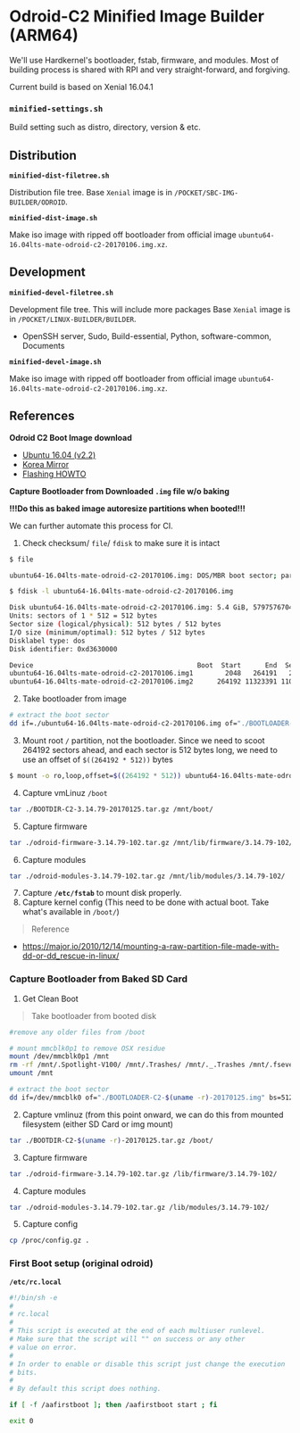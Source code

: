 # Odroid-C2 Minified Image Builder (ARM64)

We'll use Hardkernel's bootloader, fstab, firmware, and modules. Most of building process is shared with RPI and very straight-forward, and forgiving. 

Current build is based on Xenial 16.04.1

### `minified-settings.sh`  

Build setting such as distro, directory, version & etc.   

## Distribution

**`minified-dist-filetree.sh`**

Distribution file tree. Base `Xenial` image is in `/POCKET/SBC-IMG-BUILDER/ODROID`.  

**`minified-dist-image.sh`**

Make iso image with ripped off bootloader from official image `ubuntu64-16.04lts-mate-odroid-c2-20170106.img.xz`.  

## Development

**`minified-devel-filetree.sh`**

Development file tree. This will include more packages Base `Xenial` image is in `/POCKET/LINUX-BUILDER/BUILDER`.   

- OpenSSH server, Sudo, Build-essential, Python, software-common, Documents

**`minified-devel-image.sh`**

Make iso image with ripped off bootloader from official image `ubuntu64-16.04lts-mate-odroid-c2-20170106.img.xz`.  

## References

**Odroid C2 Boot Image download**

- [Ubuntu 16.04 (v2.2)](http://odroid.com/dokuwiki/doku.php?id=en:c2_release_linux_ubuntu)
- [Korea Mirror](http://dn.odroid.com/S905/Ubuntu/)
- [Flashing HOWTO](http://odroid.com/dokuwiki/doku.php?id=en:odroid_flashing_tools)


**Capture Bootloader from Downloaded `.img` file w/o baking**

**!!!Do this as baked image autoresize partitions when booted!!!**

We can further automate this process for CI.

1. Check checksum/ `file`/ `fdisk` to make sure it is intact
  
  ```sh
  $ file
  
  ubuntu64-16.04lts-mate-odroid-c2-20170106.img: DOS/MBR boot sector; partition 1 : ID=0xc, start-CHS (0x1,0,1), end-CHS (0x80,63,32), startsector 2048, 262144 sectors; partition 2 : ID=0x83, start-CHS (0x81,0,1), end-CHS (0x3ff,63,32), startsector 264192, 11059200 sectors
  ```

  ```sh
  $ fdisk -l ubuntu64-16.04lts-mate-odroid-c2-20170106.img
  
  Disk ubuntu64-16.04lts-mate-odroid-c2-20170106.img: 5.4 GiB, 5797576704 bytes, 11323392 sectors
  Units: sectors of 1 * 512 = 512 bytes
  Sector size (logical/physical): 512 bytes / 512 bytes
  I/O size (minimum/optimal): 512 bytes / 512 bytes
  Disklabel type: dos
  Disk identifier: 0xd3630000
  
  Device                                         Boot  Start      End  Sectors  Size Id Type
  ubuntu64-16.04lts-mate-odroid-c2-20170106.img1        2048   264191   262144  128M  c W95 FAT32 (LBA)
  ubuntu64-16.04lts-mate-odroid-c2-20170106.img2      264192 11323391 11059200  5.3G 83 Linux
  ```  
2. Take bootloader from image

  ```sh  
  # extract the boot sector
  dd if=./ubuntu64-16.04lts-mate-odroid-c2-20170106.img of="./BOOTLOADER-C2-3.14.79-102-20170125.img" bs=512 count=264192
  ```
3. Mount root `/` partition, not the bootloader. Since we need to scoot 264192 sectors ahead, and each sector is 512 bytes long, we need to use an offset of `$((264192 * 512))` bytes

  ```sh
  $ mount -o ro,loop,offset=$((264192 * 512)) ubuntu64-16.04lts-mate-odroid-c2-20170106.img /mnt
  ```
4. Capture vmLinuz `/boot` 

  ```sh
  tar ./BOOTDIR-C2-3.14.79-20170125.tar.gz /mnt/boot/
  ```
5. Capture firmware

  ```sh
  tar ./odroid-firmware-3.14.79-102.tar.gz /mnt/lib/firmware/3.14.79-102/
  ```
6. Capture modules

  ```sh  
  tar ./odroid-modules-3.14.79-102.tar.gz /mnt/lib/modules/3.14.79-102/
  ```
7. Capture **`/etc/fstab`** to mount disk properly.  
8. Capture kernel config (This need to be done with actual boot. Take what's available in `/boot/`)

> Reference

- <https://major.io/2010/12/14/mounting-a-raw-partition-file-made-with-dd-or-dd_rescue-in-linux/>

### Capture Bootloader from Baked SD Card

1. Get Clean Boot
  > Take bootloader from booted disk

  ```sh
  #remove any older files from /boot
  
  # mount mmcblk0p1 to remove OSX residue
  mount /dev/mmcblk0p1 /mnt
  rm -rf /mnt/.Spotlight-V100/ /mnt/.Trashes/ /mnt/._.Trashes /mnt/.fseventsd/
  umount /mnt
  
  # extract the boot sector
  dd if=/dev/mmcblk0 of="./BOOTLOADER-C2-$(uname -r)-20170125.img" bs=512 count=264192
  ```
2. Capture vmlinuz (from this point onward, we can do this from mounted filesystem (either SD Card or img mount)

  ```sh
  tar ./BOOTDIR-C2-$(uname -r)-20170125.tar.gz /boot/
  ```    
3. Capture firmware

  ```sh
  tar ./odroid-firmware-3.14.79-102.tar.gz /lib/firmware/3.14.79-102/
  ```
4. Capture modules

  ```sh  
  tar ./odroid-modules-3.14.79-102.tar.gz /lib/modules/3.14.79-102/
  ```
5. Capture config

  ```sh
  cp /proc/config.gz .
  ```

### First Boot setup (original odroid)

**`/etc/rc.local`**

```sh
#!/bin/sh -e
#
# rc.local
#
# This script is executed at the end of each multiuser runlevel.
# Make sure that the script will "" on success or any other
# value on error.
#
# In order to enable or disable this script just change the execution
# bits.
#
# By default this script does nothing.

if [ -f /aafirstboot ]; then /aafirstboot start ; fi

exit 0
```